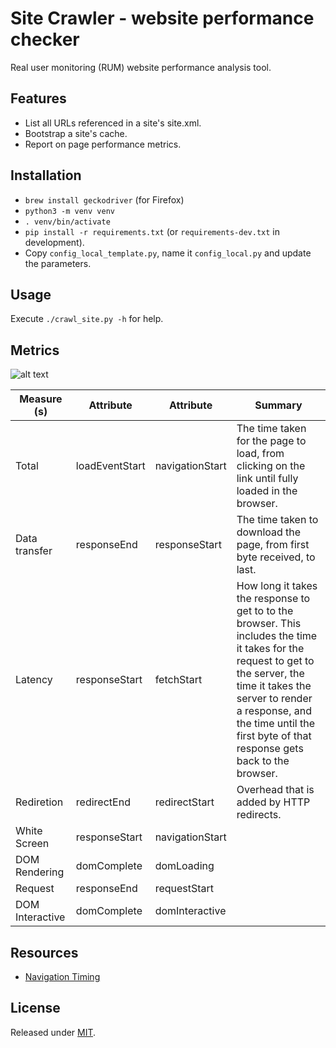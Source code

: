 # Site Crawler - website performance checker

Real user monitoring (RUM) website performance analysis tool.

## Features

- List all URLs referenced in a site's site.xml.
- Bootstrap a site's cache.
- Report on page performance metrics.

## Installation

- `brew install geckodriver` (for Firefox)
- `python3 -m venv venv`
- `. venv/bin/activate`
- `pip install -r requirements.txt` (or `requirements-dev.txt` in development).
- Copy `config_local_template.py`, name it `config_local.py` and update the parameters.

## Usage

Execute `./crawl_site.py -h` for help.

## Metrics

![alt text](https://www.w3.org/TR/navigation-timing/timing-overview.png)

|  Measure (s) | Attribute | Attribute | Summary |
| ------------- | ------------- | ------------- | ------------- |
| Total | loadEventStart | navigationStart | The time taken for the page to load, from clicking on the link until fully loaded in the browser. |
| Data transfer | responseEnd | responseStart | The time taken to download the page, from first byte received, to last. |
| Latency | responseStart | fetchStart | How long it takes the response to get to to the browser. This includes the time it takes for the request to get to the server, the time it takes the server to render a response, and the time until the first byte of that response gets back to the browser. |
| Rediretion | redirectEnd | redirectStart | Overhead that is added by HTTP redirects. |
| White Screen | responseStart | navigationStart |  |
| DOM Rendering | domComplete | domLoading |  |
| Request | responseEnd | requestStart |  |
| DOM Interactive | domComplete | domInteractive |  |

## Resources

- [Navigation Timing](https://www.w3.org/TR/navigation-timing)

## License

Released under [MIT](/LICENSE).
